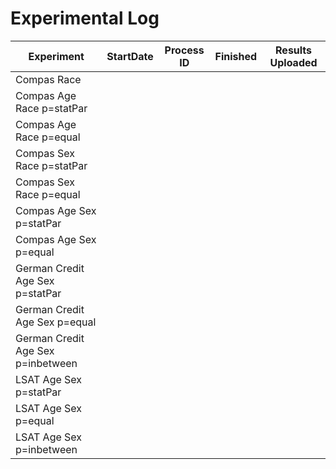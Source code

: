 # Experimental Log

| Experiment  | StartDate  | Process ID | Finished |  Results Uploaded |
|---|---|---|---|---|
| Compas Race  |   |   |   ||
| Compas Age Race p=statPar|   |   |   ||
| Compas Age Race p=equal  |   |   |   ||
| Compas Sex Race p=statPar|   |   |   ||
| Compas Sex Race p=equal  |   |   |   ||
| Compas Age Sex p=statPar|   |   |   ||
| Compas Age Sex p=equal  |   |   |   ||
| German Credit Age Sex p=statPar|   |   |   ||
| German Credit Age Sex p=equal  |   |   |   ||
| German Credit Age Sex p=inbetween  |   |   |   ||
| LSAT Age Sex p=statPar|   |   |   ||
| LSAT Age Sex p=equal  |   |   |   ||
| LSAT Age Sex p=inbetween  |   |   |   ||


